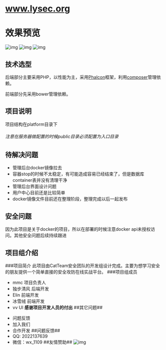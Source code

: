 # www.lysec.org
# 效果预览
![img](https://github.com/CAT-Team-mmc/lysec/blob/master/%E6%95%88%E6%9E%9C%E5%B1%95%E7%A4%BA1.gif)
![img](https://github.com/CAT-Team-mmc/lysec/blob/master/%E6%95%88%E6%9E%9C%E5%B1%95%E7%A4%BA.gif)
![img](https://github.com/CAT-Team-mmc/lysec/blob/master/%E6%95%88%E6%9E%9C%E5%9B%BE%E5%B1%95%E7%A4%BA%E5%9B%BE.gif)
## 技术选型 ##

后端部分主要采用PHP，以性能为主，采用[Phalcon](https://phalconphp.com/zh/)框架，利用[composer](https://getcomposer.org/)管理依赖。

前端部分先采用bower管理依赖。

## 项目说明 ##
项目结构在platform目录下
###### 注意在服务器做配置的时候public目录必须配置为入口目录

## 待解决问题 ##
+ 管理后台docker镜像拉去
+ 容器stop的时候不太稳定，有可能造成容易已经结束了，但是数据库container表并没有清理干净
+ 管理后台界面设计问题
+ 用户中心目前还是比较简单
+ docker镜像文件目前还在整理阶段，整理完成以后一起发布
## 安全问题 ##
因为此项目是关于docker的项目，所以在部署的时候注意docker api未授权访问。其他安全问题后续持续跟进

## 项目组介绍 ##
###项目简介
此项目由CatTeam安全团队的开发组设计完成。主要为想学习安全的朋友提供一个简单直接的安全攻防在线实战平台。
###项目组成员
- mmc
项目负责人
- 独步清风
后端开发
- Elin
前端开发
- 冰雪绒
前端开发
- vv
UI
**感谢项目开发人员的付出**
##其它问题##
+ 问题反馈
+ 加入我们
+ 合作开发
##问题反馈##
+ QQ: 2022137639
+ 微信：wx_1109
##友情赞助##
![img]()
![]()


